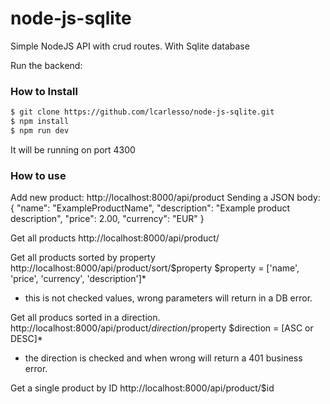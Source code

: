 # node-js-sqlite
Simple NodeJS API with crud routes. With Sqlite database

Run the backend:

### How to Install

```sh
$ git clone https://github.com/lcarlesso/node-js-sqlite.git
$ npm install 
$ npm run dev
```

It will be running on port 4300

### How to use

Add new product:
http://localhost:8000/api/product
Sending a JSON body:
{
	"name": "ExampleProductName",
	"description": "Example product description",
	"price": 2.00,
	"currency": "EUR" 
}

Get all products
http://localhost:8000/api/product/

Get all products sorted by property
http://localhost:8000/api/product/sort/$property
$property = ['name', 'price', 'currency', 'description']*
* this is not checked values, wrong parameters will return in a DB error.

Get all producs sorted in a direction.
http://localhost:8000/api/product/$direction/$property 
$direction = [ASC or DESC]*
* the direction is checked and when wrong will return a 401 business error.

Get a single product by ID
http://localhost:8000/api/product/$id

